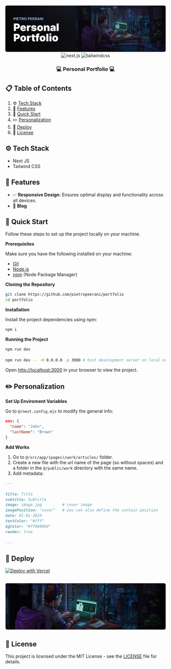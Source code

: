 <div align="center">
  <br />
    <img src="./public/github-banner.png" alt="Project Banner">
  <br />

  <div>
    <img src="https://img.shields.io/badge/Next.js-black?style=for-the-badge&logo=nextdotjs&logoColor=white" alt="next.js" />
    <img src="https://img.shields.io/badge/-Tailwind_CSS-black?style=for-the-badge&logoColor=white&logo=tailwindcss&color=06B6D4" alt="tailwindcss" />
  </div>

  <h3 align="center">💻 Personal Portfolio 💻</h3>

</div>


## 📋 <a name="table">Table of Contents</a>
1. ⚙️ [Tech Stack](#tech-stack)
2. 🔋 [Features](#features)
3. 🤸 [Quick Start](#quick-start)
4. ✏️ [Personalization](#personalization)
5. 🚀 [Deploy](#deploy)
6. 📄 [License](#license)


## <a name="tech-stack">⚙️ Tech Stack</a>
- Next JS
- Tailwind CSS


## <a name="features">🔋 Features</a>
- ✅ **Responsive Design**: Ensures optimal display and functionality across all devices.
- 🔄 **Blog**


## <a name="quick-start">🤸 Quick Start</a>

Follow these steps to set up the project locally on your machine.

**Prerequisites**

Make sure you have the following installed on your machine:

- [Git](https://git-scm.com/)
- [Node.js](https://nodejs.org/)
- [npm](https://www.npmjs.com/) (Node Package Manager)

**Cloning the Repository**

```bash
git clone https://github.com/pietropeerani/portfolio
cd portfolio
```

**Installation**

Install the project dependencies using npm:

```bash
npm i
```

**Running the Project**

```bash
npm run dev

npm run dev -- -H 0.0.0.0 -p 3000 # host development server on local network
```

Open [http://localhost:3000](http://localhost:3000) in your browser to view the project.


## <a name="personalization">✏️ Personalization</a>
**Set Up Enviroment Variables**

Go to `@/next.config.mjs` to modify the general info:
```JSON
env: {
  "name": "John",
  "lastName": "Brown"
}
```

**Add Works**

1. Go to `@/src/app/(pages)/work/articles/` folder.
2. Create a new file with the url name of the page (so without spaces) and a folder in the `@/public/work` directory with the same name.
3. Add metadata:
```md
---

title: Title
subtitle: Subtitle
image: image.jpg         # cover image
imagePosition: "cover"   # you can also define the contain position 
date: 01-01-2024
textColor: "#fff"
bgColor: "#ff00000d"
render: true

---
```


## <a name="deploy">🚀 Deploy</a>
[![Deploy with Vercel](https://vercel.com/button)](https://vercel.com/new/clone?repository-url=https%3A%2F%2Fgithub.com%2pietropeerani%2Fportfolio)


<div align="center">
  <br />
    <img src="./public/github-banner-no-text.png" alt="Project Banner">
  <br />

</div>


## <a name="license">📄 License</a>
This project is licensed under the MIT License - see the [LICENSE](LICENSE) file for details.
